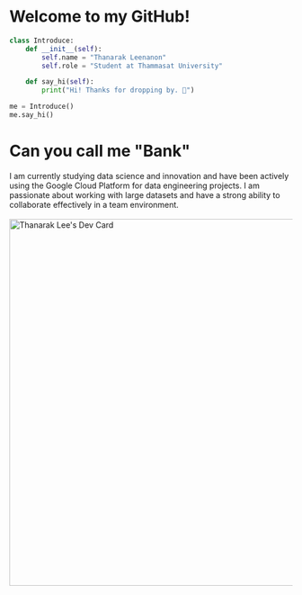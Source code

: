 # Welcome to my GitHub!
```python
class Introduce:
    def __init__(self):
        self.name = "Thanarak Leenanon"
        self.role = "Student at Thammasat University"

    def say_hi(self):
        print("Hi! Thanks for dropping by. 👋")

me = Introduce()
me.say_hi()
```
# Can you call me "Bank"                            
<div align="left">
 <span>I am currently studying data science and innovation and have been actively using 
  the Google Cloud Platform for data engineering projects. I am passionate about working 
  with large datasets and have a strong ability to collaborate effectively in a team environment.
 </span>

  <div>
   <br>
    <a href="https://app.daily.dev/thanaraklee"><img src="https://api.daily.dev/devcards/v2/dyemQH4YdjEEzFiRn2qSj.png?type=wide&r=h6h" width="652" alt="Thanarak Lee's Dev Card"/></a>
  </div>
  


